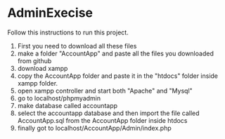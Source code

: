 # AdminExecise

Follow this instructions to run this project. 

1) First you need to download all these files 
2) make a folder "AccountApp" and paste all the files you downloaded from github
3) download xampp
4) copy the AccountApp folder and paste it in the "htdocs" folder inside xampp folder.
5) open xampp controller and start both "Apache" and "Mysql"
5) go to localhost/phpmyadmin
6) make database called accountapp
7) select the accountapp database and then import the file called AccountApp.sql from the AccountApp folder inside htdocs
8) finally got to localhost/AccountApp/Admin/index.php


